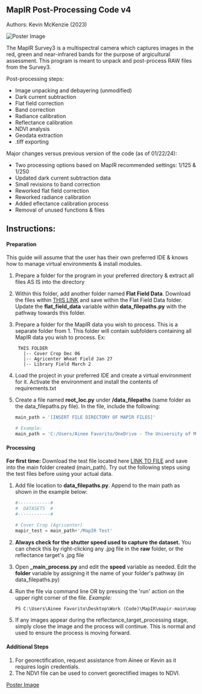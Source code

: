 ## MapIR Post-Processing Code v4

Authors:
Kevin McKenzie (2023)

![Poster Image](media/mapir_poster.jpeg)

The MapIR Survey3 is a multispectral camera which captures images in the red, green and near-infrared
bands for the purpose of argicultural assessment. This program is meant to unpack and post-process RAW files from the Survey3. 

Post-processing steps:
- Image unpacking and debayering (unmodified)
- Dark current subtraction
- Flat field correction
- Band correction
- Radiance calibration
- Reflectance calibration
- NDVI analysis
- Geodata extraction
- .tiff exporting

Major changes versus previous version of the code (as of 01/22/24):
-  Two processing options based on MapIR recommended settings: 1/125 & 1/250
-  Updated dark current subtraction data
-  Small revisions to band correction
-  Reworked flat field correction
-  Reworked radiance calibration
-  Added eflectance calibration process
-  Removal of unused functions & files

## Instructions:

#### Preparation
This guide will assume that the user has their own preferred IDE & knows how to manage virtual environments & install modules.

1. Prepare a folder for the program in your preferred directory & extract all files AS IS into the directory

2. Within this folder, add another folder named **Flat Field Data**. Download the files within [THIS LINK](https://livememphis-my.sharepoint.com/:f:/g/personal/vfvorito_memphis_edu/Em3T5vGwQjpEl6jkluGkzS8B0VQzfPmb0C8zhwv5swP2rw?e=hSC3KJ) and save within the Flat Field Data folder. Update the **flat_field_data** variable within **data_filepaths.py** with the pathway towards this folder.

3. Prepare a folder for the MapIR data you wish to process. This is a separate folder from 1.
   This folder will contain subfolders containing all MapIR data you wish to process. Ex:
    
        THIS FOLDER 
          |-- Cover Crop Dec 06
          |-- Agricenter Wheat Field Jan 27
          |-- Library Field March 2

4. Load the project in your preferred IDE and create a virtual environment for it. Activate the environment and install the contents of requirements.txt

5. Create a file named **root_loc.py** under **/data_filepaths** (same folder as the data_filepaths.py file). In the file, include the following:
    ```python
    main_path = '[INSERT FILE DIRECTORY OF MAPIR FILES]'

    # Example:
    main_path = 'C:/Users/Ainee Favorito/OneDrive - The University of Memphis/Work - UofM Lab/Data'
#### Processing

**For first time:** Download the test file located here [LINK TO FILE](https://livememphis-my.sharepoint.com/:f:/g/personal/vfvorito_memphis_edu/EtqRZ7UqHZVGk2m2gT0kWAMBbYCqjLLqlIGT7yPx1Azplg?e=Ma252c) and save into the main folder created (main_path). Try out the following steps using the test files before using your actual data. 
1. Add file location to **data_filepaths.py**. Append to the main path as shown in the example below:

    ```python
    #------------#
    #  DATASETS  #
    #------------#

    # Cover Crop (Agricenter)
    mapir_test = main_path+'/MapIR Test'
2. **Always check for the shutter speed used to capture the dataset.** You can check this by right-clicking any .jpg file in the **raw** folder, or the reflectance target's .jpg file
3. Open **_main_process.py** and edit the **speed** variable as needed. Edit the **folder** variable by assigning it the name of your folder's pathway (in data_filepaths.py)
4. Run the file via command line OR by pressing the 'run' action on the upper right corner of the file. *Example:*
    ```python
    PS C:\Users\Ainee Favorito\Desktop\Work (Code)\MapIR\mapir-main\mapir-v4> python3 _mapir_process.py
5. If any images appear during the reflectance_target_processing stage, simply close the image and the process will continue. This is normal and used to ensure the process is moving forward. 

#### Additional Steps

1. For georectification, request assistance from Ainee or Kevin as it requires login credentials. 
2. The NDVI file can be used to convert georectified images to NDVI. 


[Poster Image](media/wheat_ndvi.jpg)

